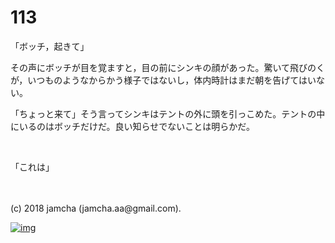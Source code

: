 # 113

「ボッチ，起きて」  

その声にボッチが目を覚ますと，目の前にシンキの顔があった。驚いて飛びのくが，いつものようなからかう様子ではないし，体内時計はまだ朝を告げてはいない。  

「ちょっと来て」そう言ってシンキはテントの外に頭を引っこめた。テントの中にいるのはボッチだけだ。良い知らせでないことは明らかだ。  

<br>  

「これは」  

<br>  
<br>  
(c) 2018 jamcha (jamcha.aa@gmail.com).  

[![img](http://i.creativecommons.org/l/by-nc-sa/4.0/88x31.png)](http://creativecommons.org/licenses/by-nc-sa/4.0/deed)